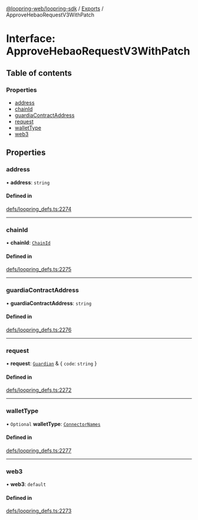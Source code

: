 [@loopring-web/loopring-sdk](../README.md) / [Exports](../modules.md) / ApproveHebaoRequestV3WithPatch

# Interface: ApproveHebaoRequestV3WithPatch

## Table of contents

### Properties

- [address](ApproveHebaoRequestV3WithPatch.md#address)
- [chainId](ApproveHebaoRequestV3WithPatch.md#chainid)
- [guardiaContractAddress](ApproveHebaoRequestV3WithPatch.md#guardiacontractaddress)
- [request](ApproveHebaoRequestV3WithPatch.md#request)
- [walletType](ApproveHebaoRequestV3WithPatch.md#wallettype)
- [web3](ApproveHebaoRequestV3WithPatch.md#web3)

## Properties

### address

• **address**: `string`

#### Defined in

[defs/loopring_defs.ts:2274](https://github.com/Loopring/loopring_sdk/blob/538bd47/src/defs/loopring_defs.ts#L2274)

___

### chainId

• **chainId**: [`ChainId`](../enums/ChainId.md)

#### Defined in

[defs/loopring_defs.ts:2275](https://github.com/Loopring/loopring_sdk/blob/538bd47/src/defs/loopring_defs.ts#L2275)

___

### guardiaContractAddress

• **guardiaContractAddress**: `string`

#### Defined in

[defs/loopring_defs.ts:2276](https://github.com/Loopring/loopring_sdk/blob/538bd47/src/defs/loopring_defs.ts#L2276)

___

### request

• **request**: [`Guardian`](../modules.md#guardian) & { `code`: `string`  }

#### Defined in

[defs/loopring_defs.ts:2272](https://github.com/Loopring/loopring_sdk/blob/538bd47/src/defs/loopring_defs.ts#L2272)

___

### walletType

• `Optional` **walletType**: [`ConnectorNames`](../enums/ConnectorNames.md)

#### Defined in

[defs/loopring_defs.ts:2277](https://github.com/Loopring/loopring_sdk/blob/538bd47/src/defs/loopring_defs.ts#L2277)

___

### web3

• **web3**: `default`

#### Defined in

[defs/loopring_defs.ts:2273](https://github.com/Loopring/loopring_sdk/blob/538bd47/src/defs/loopring_defs.ts#L2273)
